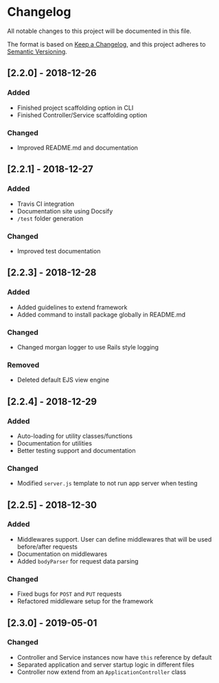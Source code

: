 # Changelog

All notable changes to this project will be documented in this file.

The format is based on [Keep a Changelog](https://keepachangelog.com/en/1.0.0/),
and this project adheres to [Semantic Versioning](https://semver.org/spec/v2.0.0.html).

## [2.2.0] - 2018-12-26

### Added

+ Finished project scaffolding option in CLI
+ Finished Controller/Service scaffolding option

### Changed

+ Improved README.md and documentation

## [2.2.1] - 2018-12-27

### Added

+ Travis CI integration
+ Documentation site using Docsify
+ `/test` folder generation

### Changed

+ Improved test documentation

## [2.2.3] - 2018-12-28

### Added

+ Added guidelines to extend framework
+ Added command to install package globally in README.md

### Changed

+ Changed morgan logger to use Rails style logging

### Removed

+ Deleted default EJS view engine

## [2.2.4] - 2018-12-29

### Added

+ Auto-loading for utility classes/functions
+ Documentation for utilities
+ Better testing support and documentation

### Changed

+ Modified `server.js` template to not run app server when testing

## [2.2.5] - 2018-12-30

### Added

+ Middlewares support. User can define middlewares that will be used before/after requests
+ Documentation on middlewares
+ Added `bodyParser` for request data parsing

### Changed

+ Fixed bugs for `POST` and `PUT` requests
+ Refactored middleware setup for the framework

## [2.3.0] - 2019-05-01

### Changed

+ Controller and Service instances now have `this` reference by default
+ Separated application and server startup logic in different files
+ Controller now extend from an `ApplicationController` class

